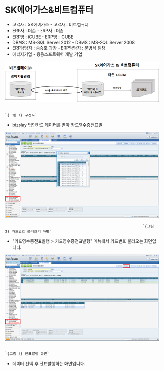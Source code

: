 # SK에어가스&비트컴퓨터

 - 고객사 : SK에어가스                             - 고객사 : 비트컴퓨터  
 - ERP사 : 더존                                           - ERP사 : 더존  
 - ERP명 : iCUBE                                        - ERP명 : iCUBE  
 - DBMS : MS-SQL Server 2012              - DBMS : MS-SQL Server 2008  
 - ERP담당자 : 송승호 과장                     - ERP담당자 : 문병석 팀장  
 - 에너지기업                                            - 응용소프트웨어 개발 기업

![](../../../../.gitbook/assets/image%20%2866%29.png)

                                                                          `{그림 1} 구성도` 

 - bizplay 법인카드 데이터를 받아 카드영수증전표발

![](../../../../.gitbook/assets/image%20%28200%29.png)

                                                                   `{그림 2} 카드번호 불러오기 화면` 

 - "카드영수증전표발행 &gt; 카드영수증전표발행" 메뉴에서 카드번호 불러오는 화면입니다.

![](../../../../.gitbook/assets/image%20%2886%29.png)

                                                                        `{그림 3} 전표발행 화면` 

 - 데이터 선택 후 전표발행하는 화면입니다.

